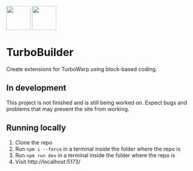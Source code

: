 <img src="./icon.png" width="64" height="64" /> <img src="./icon_title.png" height="64" />

# TurboBuilder
Create extensions for TurboWarp using block-based coding.

## In development
This project is not finished and is still being worked on. Expect bugs and problems that may prevent the site from working.

## Running locally

1. Clone the repo
2. Run `npm i --force` in a terminal inside the folder where the repo is
3. Run `npm run dev` in a terminal inside the folder where the repo is
4. Visit http://localhost:5173/
